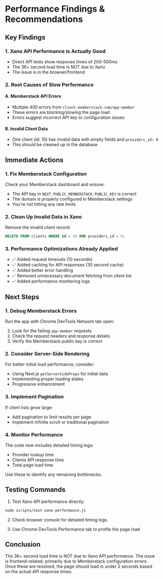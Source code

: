 # Performance Findings & Recommendations

## Key Findings

### 1. Xano API Performance is Actually Good
- Direct API tests show response times of 200-500ms
- The 36+ second load time is NOT due to Xano
- The issue is in the browser/frontend

### 2. Root Causes of Slow Performance

#### A. Memberstack API Errors
- Multiple 400 errors from `client.memberstack.com/app-member`
- These errors are blocking/slowing the page load
- Errors suggest incorrect API key or configuration issues

#### B. Invalid Client Data
- One client (id: 10) has invalid data with empty fields and `providers_id: 0`
- This should be cleaned up in the database

## Immediate Actions

### 1. Fix Memberstack Configuration
Check your Memberstack dashboard and ensure:
- The API key in `NEXT_PUBLIC_MEMBERSTACK_PUBLIC_KEY` is correct
- The domain is properly configured in Memberstack settings
- You're not hitting any rate limits

### 2. Clean Up Invalid Data in Xano
Remove the invalid client record:
```sql
DELETE FROM clients WHERE id = 10 AND providers_id = 0;
```

### 3. Performance Optimizations Already Applied
- ✅ Added request timeouts (10 seconds)
- ✅ Added caching for API responses (30 second cache)
- ✅ Added better error handling
- ✅ Removed unnecessary document fetching from client list
- ✅ Added performance monitoring logs

## Next Steps

### 1. Debug Memberstack Errors
Run the app with Chrome DevTools Network tab open:
1. Look for the failing `app-member` requests
2. Check the request headers and response details
3. Verify the Memberstack public key is correct

### 2. Consider Server-Side Rendering
For better initial load performance, consider:
- Using Next.js `getServerSideProps` for initial data
- Implementing proper loading states
- Progressive enhancement

### 3. Implement Pagination
If client lists grow large:
- Add pagination to limit results per page
- Implement infinite scroll or traditional pagination

### 4. Monitor Performance
The code now includes detailed timing logs:
- Provider lookup time
- Clients API response time
- Total page load time

Use these to identify any remaining bottlenecks.

## Testing Commands

1. Test Xano API performance directly:
```bash
node scripts/test-xano-performance.js
```

2. Check browser console for detailed timing logs

3. Use Chrome DevTools Performance tab to profile the page load

## Conclusion

The 36+ second load time is NOT due to Xano API performance. The issue is frontend-related, primarily due to Memberstack configuration errors. Once these are resolved, the page should load in under 2 seconds based on the actual API response times.
